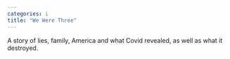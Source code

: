 ```yaml
---
categories: i
title: "We Were Three"
---
```

A story of lies, family, America and what Covid revealed, as well as what it destroyed.